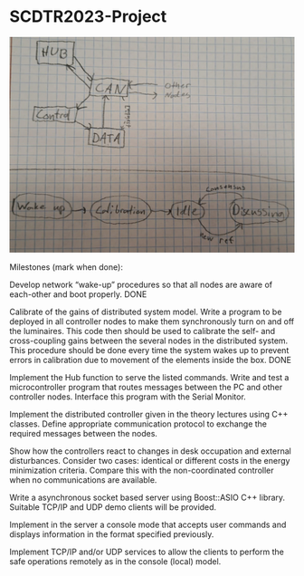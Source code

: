 # SCDTR2023-Project

![plot](./modules.jpeg)

Milestones (mark when done):

Develop network “wake-up” procedures so that all nodes are aware of each-other and
boot properly. DONE

Calibrate of the gains of distributed system model. Write a program to be deployed in
all controller nodes to make them synchronously turn on and off the luminaires. This
code then should be used to calibrate the self- and cross-coupling gains between the
several nodes in the distributed system. This procedure should be done every time the
system wakes up to prevent errors in calibration due to movement of the elements inside
the box. DONE

Implement the Hub function to serve the listed commands. Write and test a
microcontroller program that routes messages between the PC and other controller
nodes. Interface this program with the Serial Monitor.

Implement the distributed controller given in the theory lectures using C++ classes.
Define appropriate communication protocol to exchange the required messages between
the nodes.

Show how the controllers react to changes in desk occupation and external disturbances.
Consider two cases: identical or different costs in the energy minimization criteria.
Compare this with the non-coordinated controller when no communications are
available.

Write a asynchronous socket based server using Boost::ASIO C++ library. Suitable
TCP/IP and UDP demo clients will be provided.

Implement in the server a console mode that accepts user commands and displays
information in the format specified previously.

Implement TCP/IP and/or UDP services to allow the clients to perform the safe
operations remotely as in the console (local) model.
